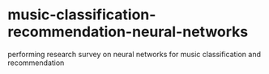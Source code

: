 # music-classification-recommendation-neural-networks
performing research survey on neural networks for music classification and recommendation
